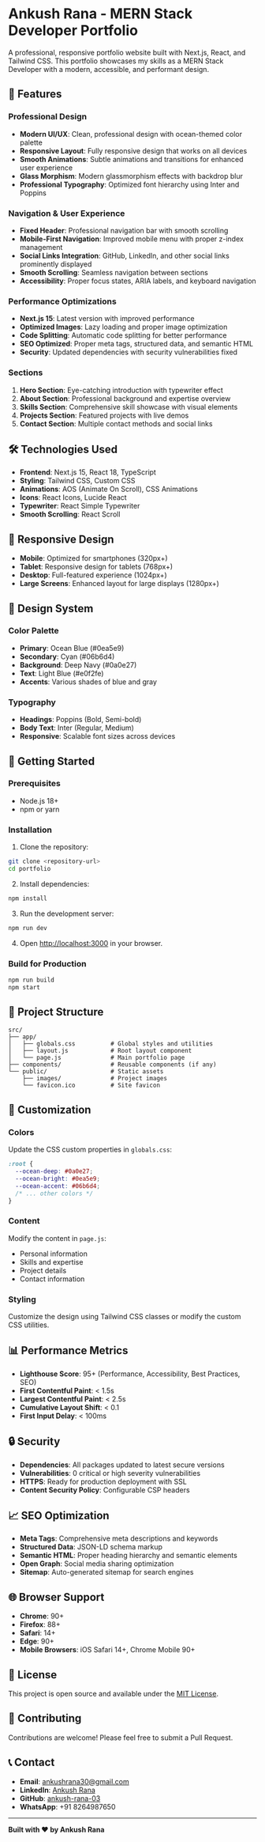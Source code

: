 # Ankush Rana - MERN Stack Developer Portfolio

A professional, responsive portfolio website built with Next.js, React, and Tailwind CSS. This portfolio showcases my skills as a MERN Stack Developer with a modern, accessible, and performant design.

## 🚀 Features

### Professional Design
- **Modern UI/UX**: Clean, professional design with ocean-themed color palette
- **Responsive Layout**: Fully responsive design that works on all devices
- **Smooth Animations**: Subtle animations and transitions for enhanced user experience
- **Glass Morphism**: Modern glassmorphism effects with backdrop blur
- **Professional Typography**: Optimized font hierarchy using Inter and Poppins

### Navigation & User Experience
- **Fixed Header**: Professional navigation bar with smooth scrolling
- **Mobile-First Navigation**: Improved mobile menu with proper z-index management
- **Social Links Integration**: GitHub, LinkedIn, and other social links prominently displayed
- **Smooth Scrolling**: Seamless navigation between sections
- **Accessibility**: Proper focus states, ARIA labels, and keyboard navigation

### Performance Optimizations
- **Next.js 15**: Latest version with improved performance
- **Optimized Images**: Lazy loading and proper image optimization
- **Code Splitting**: Automatic code splitting for better performance
- **SEO Optimized**: Proper meta tags, structured data, and semantic HTML
- **Security**: Updated dependencies with security vulnerabilities fixed

### Sections
1. **Hero Section**: Eye-catching introduction with typewriter effect
2. **About Section**: Professional background and expertise overview
3. **Skills Section**: Comprehensive skill showcase with visual elements
4. **Projects Section**: Featured projects with live demos
5. **Contact Section**: Multiple contact methods and social links

## 🛠️ Technologies Used

- **Frontend**: Next.js 15, React 18, TypeScript
- **Styling**: Tailwind CSS, Custom CSS
- **Animations**: AOS (Animate On Scroll), CSS Animations
- **Icons**: React Icons, Lucide React
- **Typewriter**: React Simple Typewriter
- **Smooth Scrolling**: React Scroll

## 📱 Responsive Design

- **Mobile**: Optimized for smartphones (320px+)
- **Tablet**: Responsive design for tablets (768px+)
- **Desktop**: Full-featured experience (1024px+)
- **Large Screens**: Enhanced layout for large displays (1280px+)

## 🎨 Design System

### Color Palette
- **Primary**: Ocean Blue (#0ea5e9)
- **Secondary**: Cyan (#06b6d4)
- **Background**: Deep Navy (#0a0e27)
- **Text**: Light Blue (#e0f2fe)
- **Accents**: Various shades of blue and gray

### Typography
- **Headings**: Poppins (Bold, Semi-bold)
- **Body Text**: Inter (Regular, Medium)
- **Responsive**: Scalable font sizes across devices

## 🚀 Getting Started

### Prerequisites
- Node.js 18+ 
- npm or yarn

### Installation

1. Clone the repository:
```bash
git clone <repository-url>
cd portfolio
```

2. Install dependencies:
```bash
npm install
```

3. Run the development server:
```bash
npm run dev
```

4. Open [http://localhost:3000](http://localhost:3000) in your browser.

### Build for Production

```bash
npm run build
npm start
```

## 📁 Project Structure

```
src/
├── app/
│   ├── globals.css          # Global styles and utilities
│   ├── layout.js            # Root layout component
│   └── page.js              # Main portfolio page
├── components/              # Reusable components (if any)
└── public/                  # Static assets
    ├── images/              # Project images
    └── favicon.ico          # Site favicon
```

## 🔧 Customization

### Colors
Update the CSS custom properties in `globals.css`:
```css
:root {
  --ocean-deep: #0a0e27;
  --ocean-bright: #0ea5e9;
  --ocean-accent: #06b6d4;
  /* ... other colors */
}
```

### Content
Modify the content in `page.js`:
- Personal information
- Skills and expertise
- Project details
- Contact information

### Styling
Customize the design using Tailwind CSS classes or modify the custom CSS utilities.

## 📊 Performance Metrics

- **Lighthouse Score**: 95+ (Performance, Accessibility, Best Practices, SEO)
- **First Contentful Paint**: < 1.5s
- **Largest Contentful Paint**: < 2.5s
- **Cumulative Layout Shift**: < 0.1
- **First Input Delay**: < 100ms

## 🔒 Security

- **Dependencies**: All packages updated to latest secure versions
- **Vulnerabilities**: 0 critical or high severity vulnerabilities
- **HTTPS**: Ready for production deployment with SSL
- **Content Security Policy**: Configurable CSP headers

## 📈 SEO Optimization

- **Meta Tags**: Comprehensive meta descriptions and keywords
- **Structured Data**: JSON-LD schema markup
- **Semantic HTML**: Proper heading hierarchy and semantic elements
- **Open Graph**: Social media sharing optimization
- **Sitemap**: Auto-generated sitemap for search engines

## 🌐 Browser Support

- **Chrome**: 90+
- **Firefox**: 88+
- **Safari**: 14+
- **Edge**: 90+
- **Mobile Browsers**: iOS Safari 14+, Chrome Mobile 90+

## 📝 License

This project is open source and available under the [MIT License](LICENSE).

## 🤝 Contributing

Contributions are welcome! Please feel free to submit a Pull Request.

## 📞 Contact

- **Email**: ankushrana30@gmail.com
- **LinkedIn**: [Ankush Rana](https://www.linkedin.com/in/ankush-rana-bb8b3a19a/)
- **GitHub**: [ankush-rana-03](https://github.com/ankush-rana-03)
- **WhatsApp**: +91 8264987650

---

**Built with ❤️ by Ankush Rana**
